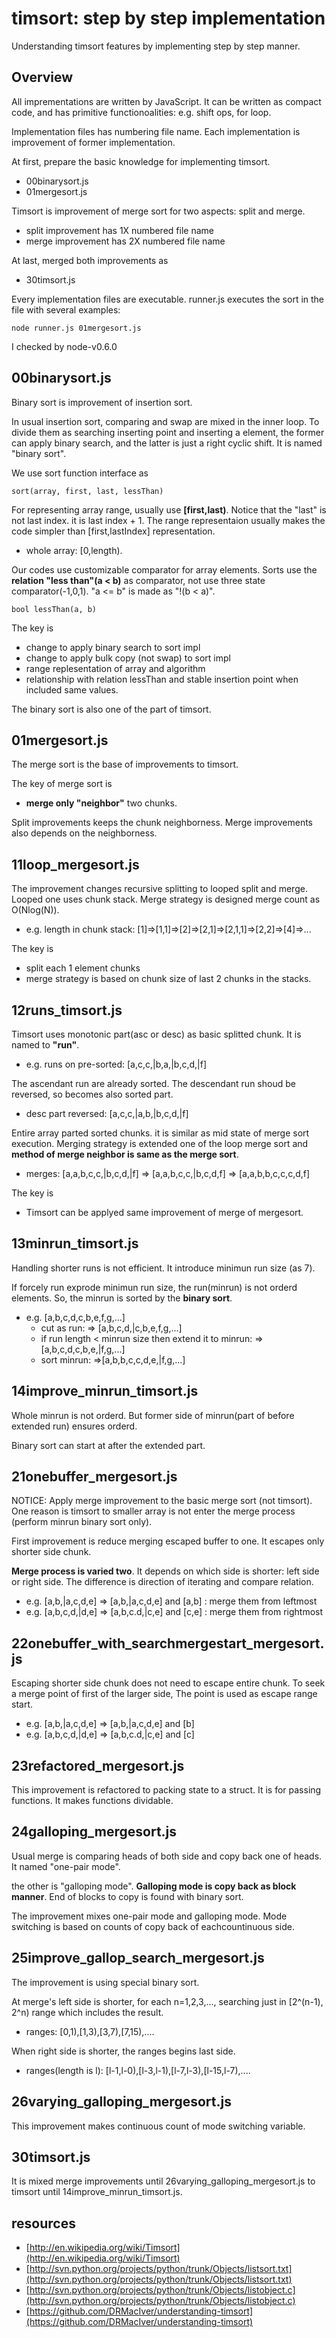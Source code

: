 # timsort: step by step implementation

Understanding timsort features by implementing step by step manner.

## Overview

All imprementations are written by JavaScript.
It can be written as compact code, 
and has primitive functionoalities: e.g. shift ops, for loop.

Implementation files has numbering file name.
Each implementation is improvement of former implementation.

At first, prepare the basic knowledge for implementing timsort.

- 00binarysort.js
- 01mergesort.js

Timsort is improvement of merge sort for two aspects: split and merge.

- split improvement has 1X numbered file name
- merge improvement has 2X numbered file name

At last, merged both improvements as

- 30timsort.js

Every implementation files are executable.
runner.js executes the sort in the file with several examples:

    node runner.js 01mergesort.js

I checked by node-v0.6.0

## 00binarysort.js

Binary sort is improvement of insertion sort.

In usual insertion sort, comparing and swap are mixed in the inner loop.
To divide them as searching inserting point and inserting a element,
the former can apply binary search,
and the latter is just a right cyclic shift.
It is named "binary sort".

We use sort function interface as

    sort(array, first, last, lessThan)

For representing array range, usually use **[first,last)**.
Notice that the "last" is not last index. it is last index + 1.
The range representaion usually makes the code simpler 
than [first,lastIndex] representation.

- whole array: [0,length).

Our codes use customizable comparator for array elements.
Sorts use the **relation "less than"(a < b)** as comparator, 
not use three state comparator(-1,0,1). 
"a <= b" is made as "!(b < a)".

    bool lessThan(a, b)

The key is

- change to apply binary search to sort impl
- change to apply bulk copy (not swap) to sort impl
- range replesentation of array and algorithm
- relationship with relation lessThan and stable insertion point 
  when included same values.

The binary sort is also one of the part of timsort.

## 01mergesort.js

The merge sort is the base of improvements to timsort.

The key of merge sort is

- **merge only "neighbor"** two chunks.

Split improvements keeps the chunk neighborness.
Merge improvements also depends on the neighborness.

## 11loop_mergesort.js

The improvement changes recursive splitting to looped split and merge.
Looped one uses chunk stack.
Merge strategy is designed merge count as O(Nlog(N)).

- e.g. length in chunk stack: [1]=>[1,1]=>[2]=>[2,1]=>[2,1,1]=>[2,2]=>[4]=>...

The key is

- split each 1 element chunks
- merge strategy is based on chunk size of last 2 chunks in the stacks.

## 12runs_timsort.js

Timsort uses monotonic part(asc or desc) as basic splitted chunk.
It is named to **"run"**.

- e.g. runs on pre-sorted: [a,c,c,|b,a,|b,c,d,|f]

The ascendant run are already sorted.
The descendant run shoud be reversed, so becomes also sorted part.

- desc part reversed: [a,c,c,|a,b,|b,c,d,|f]

Entire array parted sorted chunks.
it is similar as mid state of merge sort execution.
Merging strategy is extended one of the loop merge sort
and **method of merge neighbor is same as the merge sort**.

- merges: [a,a,b,c,c,|b,c,d,|f] => [a,a,b,c,c,|b,c,d,f] => [a,a,b,b,c,c,c,d,f]

The key is

- Timsort can be applyed same improvement of merge of mergesort.

## 13minrun_timsort.js

Handling shorter runs is not efficient.
It introduce minimun run size (as 7).

If forcely run exprode minimun run size, 
the run(minrun) is not orderd elements.
So, the minrun is sorted by the **binary sort**.

- e.g. [a,b,c,d,c,b,e,f,g,...]
    - cut as run: => [a,b,c,d,|c,b,e,f,g,...]
    - if run length < minrun size then extend it to minrun: => [a,b,c,d,c,b,e,|f,g,...]
    - sort minrun: =>[a,b,b,c,c,d,e,|f,g,...]

## 14improve_minrun_timsort.js

Whole minrun is not orderd.
But former side of minrun(part of before extended run) ensures orderd.

Binary sort can start at after the extended part.

## 21onebuffer_mergesort.js

NOTICE: Apply merge improvement to the basic merge sort (not timsort).
One reason is timsort to smaller array is not enter the merge process
(perform minrun binary sort only).

First improvement is reduce merging escaped buffer to one.
It escapes only shorter side chunk.

**Merge process is varied two**. 
It depends on which side is shorter: left side or right side.
The difference is direction of iterating and compare relation.

- e.g. [a,b,|a,c,d,e] => [a,b,|a,c,d,e] and [a,b] : merge them from leftmost
- e.g. [a,b,c,d,|d,e] => [a,b,c.d,|c,e] and [c,e] : merge them from rightmost

## 22onebuffer_with_searchmergestart_mergesort.js

Escaping shorter side chunk does not need to escape entire chunk.
To seek a merge point of first of the larger side,
The point is used as escape range start.

- e.g. [a,b,|a,c,d,e] => [a,b,|a,c,d,e] and [b]
- e.g. [a,b,c,d,|d,e] => [a,b,c.d,|c,e] and [c] 

## 23refactored_mergesort.js

This improvement is refactored to packing state to a struct.
It is for passing functions.
It makes functions dividable.

## 24galloping_mergesort.js

Usual merge is comparing heads of both side and copy back one of heads.
It named "one-pair mode".

the other is "galloping mode".
**Galloping mode is copy back as block manner**.
End of blocks to copy is found with binary sort.

The improvement mixes one-pair mode and galloping mode.
Mode switching is based on counts of copy back of eachcountinuous side.

## 25improve_gallop_search_mergesort.js

The improvement is using special binary sort.

At merge's left side is shorter, for each n=1,2,3,..., 
searching  just in [2^(n-1), 2^n) range which includes the result.

- ranges: [0,1),[1,3),[3,7),[7,15),....

When right side is shorter, the ranges begins last side.

- ranges(length is l): [l-1,l-0),[l-3,l-1),[l-7,l-3),[l-15,l-7),....

## 26varying_galloping_mergesort.js

This improvement makes continuous count of mode switching variable.

## 30timsort.js

It is mixed merge improvements until 26varying_galloping_mergesort.js 
to timsort until 14improve_minrun_timsort.js.

## resources

- [http://en.wikipedia.org/wiki/Timsort](http://en.wikipedia.org/wiki/Timsort)
- [http://svn.python.org/projects/python/trunk/Objects/listsort.txt](http://svn.python.org/projects/python/trunk/Objects/listsort.txt)
- [http://svn.python.org/projects/python/trunk/Objects/listobject.c](http://svn.python.org/projects/python/trunk/Objects/listobject.c)
- [https://github.com/DRMacIver/understanding-timsort](https://github.com/DRMacIver/understanding-timsort)
